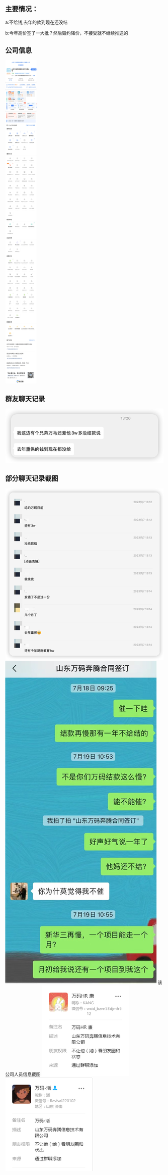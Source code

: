 ## 主要情况：
a:不给钱,去年的款到现在还没结

b:今年高价签了一大批？然后毁约降价，不接受就不继续推送的
## 公司信息
![](image.png)
## 群友聊天记录
![](image-20230726132730138.png)
## 部分聊天记录截图
![](image-20230726140305109.png)
![](image-20230726150500832.png)
该公司人员信息截图
![](image-20230726133103217.png)
![](image-20230726133458305.png)
